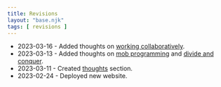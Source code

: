 ```yaml
---
title: Revisions
layout: "base.njk"
tags: [ revisions ]
---
```


- 2023-03-16 - Added thoughts on [working collaboratively](/thoughts/working-collaboratively).
- 2023-03-13 - Added thoughts on [mob programming](/thoughts/mob-programming)
  and [divide and conquer](/thoughts/divide-and-conquer).
- 2023-03-11 - Created [thoughts](/thoughts) section.
- 2023-02-24 - Deployed new website.